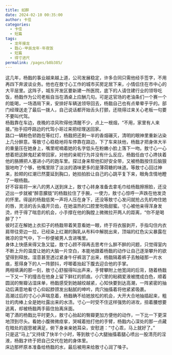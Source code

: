 ```yaml
---
title: 如醉
date: 2024-02-10 00:35:00
author: 卡佳
categories: 
  - 卡佳
  - 短篇
tags: 
  - 龙年接龙
  - 戬心·甲辰龙年·年夜饭
  - 短篇
  - 得寸进尺
permalink: /pages/b8b385/
---
```


这几年，杨戬的事业越来越上道，公司发展稳定，许多合同只需他经手签字，不用再四下奔波谈业务。他也在敖寸心工作的城市买房定居下来，小情侣住在市中心的大平层里。这阵子，城东开发区要新建一所医院，底下的人请住建行业的领导吃饭，杨戬作为公司老板自当在酒桌上应酬几句。可是这官场的老油条们一个赛一个的能喝，一场酒局下来，安排好车辆送领导回去，杨戬自己也有点晕晕乎乎的。部门经理送走了最后一拨人，自己说话都开始舌头打颤，还晓得过来关心老板一句要不要叫代驾。  
杨戬靠在车边，夜晚的凉风吹得他清醒不少，点上一根烟，“不用，家里有人来接。”抬手招呼路边的代驾小哥过来把经理送回家。<!-- more -->  
路口一辆粉色轿跑在等红灯，杨戬把还剩一半的香烟碾灭，清明的眼神里重新沾染上几分醉意。等敖寸心稳稳地将车停靠在路边，下了车来扶他，杨戬才把身体大半的重量压在她身上，嘴里呢喃着她的名字低头在粉嫩小脸上落下一吻。敖寸心一心想着把这醉鬼赶紧带回家，对他的亲昵行为并没有什么反应，杨戬任由寸心搀扶着他的胳膊把人塞进小巧的跑车里。探过身来帮他扣好安全带，又被杨戬按住后脑狠狠地吻了个够，他嘴里除了淡淡的酒味更多的是薄荷糖的味道。等敖寸心回过神来，脸颊的红潮已然蔓延到胸口，她拍拍脸让自己的心跳平复下来，眼角含情地瞪了一眼杨戬。  
好不容易将一米八的男人送到床上，敖寸心转身准备去拿毛巾给杨戬擦擦脸，还没迈出一步就被“醉意朦胧”的杨戬拉住了手腕，一使力，敖寸心惊呼一声跌在他发烫的怀里。得逞的杨戬低笑一声将人压在身下，还没等敖寸心发问就抢占先机吻住她的唇，灵活的舌头撬开贝齿，在她温热的口腔里吮吸甜蜜。寸心被他亲得浑身发烫，终于得了喘息的机会，小手撑在他的胸膛上微微拉开两人的距离，“你不是喝醉了？”  
彼时正在解她上衣扣子的杨戬带着笑意看她一眼，终于将衣服剥开，手指勾住内衣肩带往旁边一拉，已经染上红潮的胸乳从布料中解脱出来，顶端的红色尖尖暴露在微凉的空气中，下一秒便被男人含进嘴里。  
身体上快感来得又急又猛，敖寸心顾不得再去思考什么醉不醉的问题，只觉得室内不断上升的温度让她的大脑一片空白，本能地跟着杨戬的动作让自己逐渐攀升的欲望得到释放。湿意甚至透过紧身牛仔裤洇了出来，杨戬隔着裤子去触碰那一片水痕，惹得身下的人一阵颤抖，哼唧着抬起下腹去迎合他的手掌。  
两相填满的那一刻，敖寸心舒服得叫出声来，手臂攀附上他宽阔的后背，随着杨戬一下又一下的撞击在他身上留下鲜红的抓痕。小穴里的粘稠爱液被搅成白色，顺着圆润的臀瓣沾湿床单，杨戬感受到她越绞越紧，心知快要到达高潮，一阵紧密的抽动后满意地看寸心仰起脖颈发出黏腻的呻吟，肉穴抽搐着将他紧紧吸裹。  
高潮过后的寸心小声喘息着，杨戬确不给她放松的机会，大开大合地抽插起来，粗壮的肉棒上全是她吐露出来的水渍。寸心一时受不住这样强势的进攻，扭着腰想要逃离，却被杨戬两手箍住抬离床面。  
喝了酒的杨戬比平时更久，敖寸心抬起的臀瓣更加方便他的动作，一下比一下更深地顶到尽头。看她小腹微微痉挛，哭喊着拍打他的手臂，杨戬内心深处的那一点藏在暗处的遐思被满足，俯下身亲亲她耳朵，安慰道：“寸心乖，马上就好了。”  
只是这“马上”又持续了快半个小时，等到敖寸心大腿抽搐着腿心喷出一股清亮的淫液，杨戬才终于把自己交代在她的身体里。  
床边那杯原本准备给杨戬的水，最后被用来给敖寸心润了嗓子。
